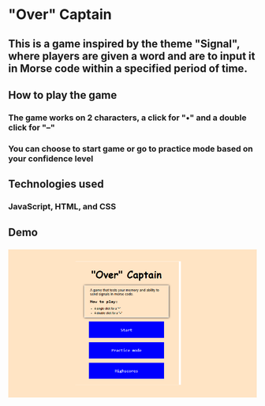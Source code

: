 # "Over" Captain
## This is a game inspired by the theme "Signal", where players are given a word and are to input it in Morse code within a specified period of time. 

## How to play the game
### The game works on 2 characters, a click for "•" and a double click for "–"
### You can choose to start game or go to practice mode based on your confidence level

## Technologies used
### JavaScript, HTML, and CSS

## Demo
### ![alt text](image.png)
### 